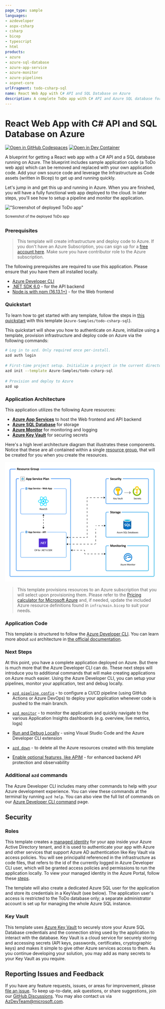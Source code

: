 ```yaml
---
page_type: sample
languages:
- azdeveloper
- aspx-csharp
- csharp
- bicep
- typescript
- html
products:
- azure
- azure-sql-database
- azure-app-service
- azure-monitor
- azure-pipelines
- aspnet-core
urlFragment: todo-csharp-sql
name: React Web App with C# API and SQL Database on Azure
description: A complete ToDo app with C# API and Azure SQL database for storage. Uses Azure Developer CLI (azd) to build, deploy, and monitor
---
```

<!-- YAML front-matter schema: https://review.learn.microsoft.com/en-us/help/contribute/samples/process/onboarding?branch=main#supported-metadata-fields-for-readmemd -->

# React Web App with C# API and SQL Database on Azure

[![Open in GitHub Codespaces](https://img.shields.io/static/v1?style=for-the-badge&label=GitHub+Codespaces&message=Open&color=brightgreen&logo=github)](https://codespaces.new/azure-samples/todo-csharp-sql)
[![Open in Dev Container](https://img.shields.io/static/v1?style=for-the-badge&label=Dev+Containers&message=Open&color=blue&logo=visualstudiocode)](https://vscode.dev/redirect?url=vscode://ms-vscode-remote.remote-containers/cloneInVolume?url=https://github.com/azure-samples/todo-csharp-sql)

A blueprint for getting a React web app with a C# API and a SQL database running on Azure. The blueprint includes sample application code (a ToDo web app) which can be removed and replaced with your own application code. Add your own source code and leverage the Infrastructure as Code assets (written in Bicep) to get up and running quickly.

Let's jump in and get this up and running in Azure. When you are finished, you will have a fully functional web app deployed to the cloud. In later steps, you'll see how to setup a pipeline and monitor the application.

!["Screenshot of deployed ToDo app"](assets/web.png)

<sup>Screenshot of the deployed ToDo app</sup>

### Prerequisites
> This template will create infrastructure and deploy code to Azure. If you don't have an Azure Subscription, you can sign up for a [free account here](https://azure.microsoft.com/free/). Make sure you have contributor role to the Azure subscription.

The following prerequisites are required to use this application. Please ensure that you have them all installed locally.

- [Azure Developer CLI](https://aka.ms/azd-install)
- [.NET SDK 6.0](https://dotnet.microsoft.com/download/dotnet/6.0) - for the API backend
- [Node.js with npm (16.13.1+)](https://nodejs.org/) - for the Web frontend

### Quickstart
To learn how to get started with any template, follow the steps in [this quickstart](https://learn.microsoft.com/azure/developer/azure-developer-cli/get-started?tabs=localinstall&pivots=programming-language-csharp) with this template (`Azure-Samples/todo-csharp-sql`).

This quickstart will show you how to authenticate on Azure, initialize using a template, provision infrastructure and deploy code on Azure via the following commands:

```bash
# Log in to azd. Only required once per-install.
azd auth login

# First-time project setup. Initialize a project in the current directory, using this template. 
azd init --template Azure-Samples/todo-csharp-sql

# Provision and deploy to Azure
azd up
```

### Application Architecture

This application utilizes the following Azure resources:

- [**Azure App Services**](https://docs.microsoft.com/azure/app-service/) to host the Web frontend and API backend
- [**Azure SQL Database**](https://docs.microsoft.com/azure/azure-sql/database/sql-database-paas-overview?view=azuresql) for storage
- [**Azure Monitor**](https://docs.microsoft.com/azure/azure-monitor/) for monitoring and logging
- [**Azure Key Vault**](https://docs.microsoft.com/azure/key-vault/) for securing secrets

Here's a high level architecture diagram that illustrates these components. Notice that these are all contained within a single [resource group](https://docs.microsoft.com/azure/azure-resource-manager/management/manage-resource-groups-portal), that will be created for you when you create the resources.

!["Application architecture diagram"](assets/resources.png)

> This template provisions resources to an Azure subscription that you will select upon provisioning them. Please refer to the [Pricing calculator for Microsoft Azure](https://azure.microsoft.com/pricing/calculator/) and, if needed, update the included Azure resource definitions found in `infra/main.bicep` to suit your needs.

### Application Code

This template is structured to follow the [Azure Developer CLI](https://aka.ms/azure-dev/overview). You can learn more about `azd` architecture in [the official documentation](https://learn.microsoft.com/azure/developer/azure-developer-cli/make-azd-compatible?pivots=azd-create#understand-the-azd-architecture).

### Next Steps

At this point, you have a complete application deployed on Azure. But there is much more that the Azure Developer CLI can do. These next steps will introduce you to additional commands that will make creating applications on Azure much easier. Using the Azure Developer CLI, you can setup your pipelines, monitor your application, test and debug locally.

- [`azd pipeline config`](https://learn.microsoft.com/azure/developer/azure-developer-cli/configure-devops-pipeline?tabs=GitHub) - to configure a CI/CD pipeline (using GitHub Actions or Azure DevOps) to deploy your application whenever code is pushed to the main branch. 

- [`azd monitor`](https://learn.microsoft.com/azure/developer/azure-developer-cli/monitor-your-app) - to monitor the application and quickly navigate to the various Application Insights dashboards (e.g. overview, live metrics, logs)

- [Run and Debug Locally](https://learn.microsoft.com/azure/developer/azure-developer-cli/debug?pivots=ide-vs-code) - using Visual Studio Code and the Azure Developer CLI extension

- [`azd down`](https://learn.microsoft.com/azure/developer/azure-developer-cli/reference#azd-down) - to delete all the Azure resources created with this template 

- [Enable optional features, like APIM](./OPTIONAL_FEATURES.md) - for enhanced backend API protection and observability

### Additional `azd` commands

The Azure Developer CLI includes many other commands to help with your Azure development experience. You can view these commands at the terminal by running `azd help`. You can also view the full list of commands on our [Azure Developer CLI command](https://aka.ms/azure-dev/ref) page.

## Security

### Roles

This template creates a [managed identity](https://docs.microsoft.com/azure/active-directory/managed-identities-azure-resources/overview) for your app inside your Azure Active Directory tenant, and it is used to authenticate your app with Azure and other services that support Azure AD authentication like Key Vault via access policies. You will see principalId referenced in the infrastructure as code files, that refers to the id of the currently logged in Azure Developer CLI user, which will be granted access policies and permissions to run the application locally. To view your managed identity in the Azure Portal, follow these [steps](https://docs.microsoft.com/azure/active-directory/managed-identities-azure-resources/how-to-view-managed-identity-service-principal-portal).

The template will also create a dedicated Azure SQL user for the application and store its credentials in a KeyVault (see below). The application user's access is restricted to the ToDo database only; a separate administrator account is set up for managing the whole Azure SQL instance. 

### Key Vault

This template uses [Azure Key Vault](https://docs.microsoft.com/azure/key-vault/general/overview) to securely store your Azure SQL Database credentials and the connection string used by the application to interact with the database. Key Vault is a cloud service for securely storing and accessing secrets (API keys, passwords, certificates, cryptographic keys) and makes it simple to give other Azure services access to them. As you continue developing your solution, you may add as many secrets to your Key Vault as you require.

## Reporting Issues and Feedback

If you have any feature requests, issues, or areas for improvement, please [file an issue](https://aka.ms/azure-dev/issues). To keep up-to-date, ask questions, or share suggestions, join our [GitHub Discussions](https://aka.ms/azure-dev/discussions). You may also contact us via AzDevTeam@microsoft.com.
